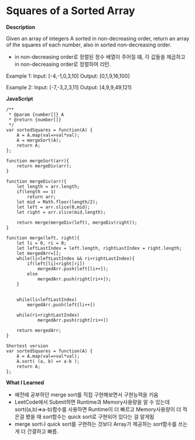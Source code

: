 # Squares of a Sorted Array

**Description**

Given an array of integers A sorted in non-decreasing order, return an array of the squares of each number, also in sorted non-decreasing order.

- in non-decreasing order로 정렬된 정수 배열이 주어질 떄, 각 값들을 제곱하고 in non-decreasing order로 정렬하여 리턴.

Example 1:
  Input: [-4,-1,0,3,10]
  Output: [0,1,9,16,100]

Example 2:
  Input: [-7,-3,2,3,11]
  Output: [4,9,9,49,121]

**JavaScript**

    /**
     * @param {number[]} A
     * @return {number[]}
     */
    var sortedSquares = function(A) {
        A = A.map(val=>val*val);
        A = mergeSort(A);
        return A;
    };

    function mergeSort(arr){
        return mergeDiv(arr);
    }

    function mergeDiv(arr){
        let length = arr.length;
        if(length == 1)
            return arr;
        let mid = Math.floor(length/2);
        let left = arr.slice(0,mid);
        let right = arr.slice(mid,length);

        return merge(mergeDiv(left), mergeDiv(right));
    }

    function merge(left, right){
        let li = 0, ri = 0;
        let leftLastIndex = left.length, rightLastIndex = right.length;
        let mergedArr=[];
        while(li<leftLastIndex && ri<rightLastIndex){
            if(left[li]<right[ri])
                mergedArr.push(left[li++]);
            else
                mergedArr.push(right[ri++]);
        }


        while(li<leftLastIndex)
            mergedArr.push(left[li++])

        while(ri<rightLastIndex)
                mergedArr.push(right[ri++])

        return mergedArr;
    }

    Shortest version
    var sortedSquares = function(A) {
        A = A.map(val=>val*val);
        A.sort( (a, b) => a-b );
        return A;
    };
**What I Learned**
- 예전에 공부하던 merge sort를 직접 구현해보면서 구현능력을 키움
- LeetCode에서 Submit하면 Runtime과 Memory사용량을 알 수 있는데
sort((a,b)=>a-b)함수를 사용하면 Runtime이 더 빠르고 Memory사용량이 더 적은걸 봤을 때 sort함수는 quick sort로 구현되어 있다는 걸 알게됨
- merge sort나 quick sort를 구현하는 것보다 Array가 제공하는 sort함수를 쓰는게 더 간결하고 빠름.
